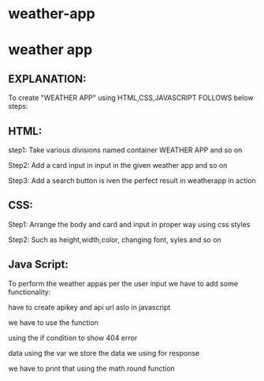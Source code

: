 # weather-app
  
   # weather app

## EXPLANATION:
To create "WEATHER APP" using HTML,CSS,JAVASCRIPT
FOLLOWS below steps:

## HTML:
step1: Take various divisions named container WEATHER APP  and so on

Step2: Add a card input in input  in the given weather  app and so on

Step3: Add a search button is iven the perfect result in weatherapp in action


## CSS:
Step1: Arrange the body and card  and input in proper way using css styles

Step2: Such as height,width,color, changing font, syles and so on

  
## Java Script:
To perform the weather appas per the user input we have to add some
functionality:

have to create apikey and api url aslo in javascript

we have to use the function 

using the if condition to show 404 error 

data using the var we store the data we using for response

we have to print that using the math.round function




	

   
